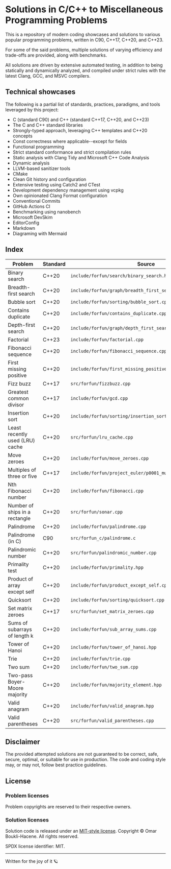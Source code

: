 # Solutions in C/C++ to Miscellaneous Programming Problems

This is a repository of modern coding showcases and solutions to various
popular programming problems, written in C90, C++17, C++20, and C++23.

For some of the said problems, multiple solutions of varying efficiency
and trade-offs are provided, along with benchmarks.

All solutions are driven by extensive automated testing, in addition to being
statically and dynamically analyzed, and compiled under strict rules with
the latest Clang, GCC, and MSVC compilers.

## Technical showcases

The following is a partial list of standards, practices, paradigms, and tools
leveraged by this project:

- C (standard C90) and C++ (standard C++17, C++20, and C++23)
- The C and C++ standard libraries
- Strongly-typed approach, leveraging C++ templates and C++20 concepts
- Const correctness where applicable--except for fields
- Functional programming
- Strict standard conformance and strict compilation rules
- Static analysis with Clang Tidy and Microsoft C++ Code Analysis
- Dynamic analysis
- LLVM-based sanitizer tools
- CMake
- Clean Git history and configuration
- Extensive testing using Catch2 and CTest
- Development dependency management using vcpkg
- Own opinionated Clang Format configuration
- Conventional Commits
- GitHub Actions CI
- Benchmarking using nanobench
- Microsoft DevSkim
- EditorConfig
- Markdown
- Diagraming with Mermaid

## Index

| Problem                         | Standard | Source                                                       |
| ---                             | ---      | ---                                                          |
| Binary search                   | C++20    | `include/forfun/search/binary_search.hpp`                    |
| Breadth-first search            | C++20    | `include/forfun/graph/breadth_first_search.hpp`              |
| Bubble sort                     | C++20    | `include/forfun/sorting/bubble_sort.cpp`                     |
| Contains duplicate              | C++20    | `include/forfun/contains_duplicate.cpp`                      |
| Depth-first search              | C++20    | `include/forfun/graph/depth_first_search.hpp`                |
| Factorial                       | C++23    | `include/forfun/factorial.cpp`                               |
| Fibonacci sequence              | C++20    | `include/forfun/fibonacci_sequence.cpp`                      |
| First missing positive          | C++20    | `include/forfun/first_missing_positive.cpp`                  |
| Fizz buzz                       | C++17    | `src/forfun/fizzbuzz.cpp`                                    |
| Greatest common divisor         | C++17    | `include/forfun/gcd.cpp`                                     |
| Insertion sort                  | C++20    | `include/forfun/sorting/insertion_sort.cpp`                  |
| Least recently used (LRU) cache | C++20    | `src/forfun/lru_cache.cpp`                                   |
| Move zeroes                     | C++20    | `include/forfun/move_zeroes.cpp`                             |
| Multiples of three or five      | C++17    | `include/forfun/project_euler/p0001_multiples_of_3_or_5.cpp` |
| Nth Fibonacci number            | C++20    | `include/forfun/fibonacci.cpp`                               |
| Number of ships in a rectangle  | C++20    | `src/forfun/sonar.cpp`                                       |
| Palindrome                      | C++20    | `include/forfun/palindrome.cpp`                              |
| Palindrome (in C)               | C90      | `src/forfun_c/palindrome.c`                                  |
| Palindromic number              | C++20    | `src/forfun/palindromic_number.cpp`                          |
| Primality test                  | C++20    | `include/forfun/primality.hpp`                               |
| Product of array except self    | C++20    | `include/forfun/product_except_self.cpp`                     |
| Quicksort                       | C++20    | `include/forfun/sorting/quicksort.cpp`                       |
| Set matrix zeroes               | C++17    | `src/forfun/set_matrix_zeroes.cpp`                           |
| Sums of subarrays of length k   | C++20    | `include/forfun/sub_array_sums.cpp`                          |
| Tower of Hanoi                  | C++20    | `include/forfun/tower_of_hanoi.hpp`                          |
| Trie                            | C++20    | `include/forfun/trie.cpp`                                    |
| Two sum                         | C++20    | `include/forfun/two_sum.cpp`                                 |
| Two-pass Boyer-Moore majority   | C++20    | `include/forfun/majority_element.hpp`                        |
| Valid anagram                   | C++20    | `include/forfun/valid_anagram.hpp`                           |
| Valid parentheses               | C++20    | `src/forfun/valid_parentheses.cpp`                           |

## Disclaimer

The provided attempted solutions are not guaranteed to be correct, safe,
secure, optimal, or suitable for use in production. The code and coding style
may, or may not, follow best practice guidelines.

## License

### Problem licenses

Problem copyrights are reserved to their respective owners.

### Solution licenses

Solution code is released under an [MIT-style license](LICENSE).
Copyright © Omar Boukli-Hacene. All rights reserved.

SPDX license identifier: MIT.

---

Written for the joy of it 🪐
